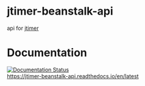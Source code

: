 # jtimer-beanstalk-api
api for [jtimer](https://github.com/occasionally-cool/jtimer)

# Documentation
[![Documentation Status](https://readthedocs.org/projects/jtimer-beanstalk-api/badge/?version=latest)](https://jtimer-beanstalk-api.readthedocs.io/en/latest/?badge=latest)  
https://jtimer-beanstalk-api.readthedocs.io/en/latest
